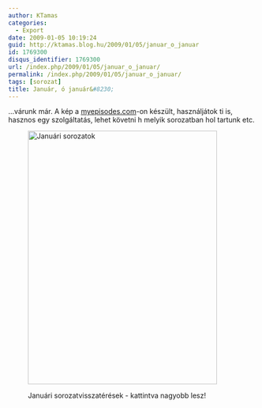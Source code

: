 ```yaml
---
author: KTamas
categories:
  - Export
date: 2009-01-05 10:19:24
guid: http://ktamas.blog.hu/2009/01/05/januar_o_januar
id: 1769300
disqus_identifier: 1769300
url: /index.php/2009/01/05/januar_o_januar/
permalink: /index.php/2009/01/05/januar_o_januar/
tags: [sorozat]
title: Január, ó január&#8230;
---
```


&#8230;várunk már. A kép a <a href="http://myepisodes.com/" target="_blank">myepisodes.com</a>-on készült, használjátok ti is, hasznos egy szolgáltatás, lehet követni h melyik sorozatban hol tartunk etc. <figure id="attachment_22" style="width: 383px" class="wp-caption aligncenter">

<a href="http://ktamas.blog.hu/media/image/200901/picture-1.png" target="_blank"><img class="size-full wp-image-22" title="Januári sorozatok" src="http://ktamas.blog.hu/media/image/200901/picture-1.png" border="0" alt="Januári sorozatok" width="383" height="513" /></a><figcaption class="wp-caption-text">Januári sorozatvisszatérések - kattintva nagyobb lesz!</figcaption></figure>
